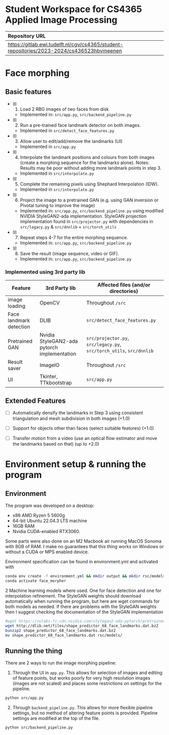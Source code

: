 # Student Workspace for CS4365 Applied Image Processing

| Repository URL                                                                            |
|:------------------------------------------------------------------------------------------|
| https://gitlab.ewi.tudelft.nl/cgv/cs4365/student-repositories/2023-2024/cs436523hbvmeenen |

# Face morphing

## Basic features

- [x] 1. Load 2 RBG images of two faces from disk 
    - Implemented in: `src/app.py`, `src/backend_pipeline.py`

- [x] 2. Run a pre-trained face landmark detector on both images.
    - Implemented in `src/detect_face_features.py`

- [x] 3. Allow user to edit/add/remove the landmarks (UI)
    - Implemented in `src/app.py`

- [x] 4. Interpolate the landmark positions and colours from both images (create a morphing sequence for the landmarks alone). Notes: Results may be poor without adding more landmark points in step 3.
    - Implemented in `src/interpolate.py`

- [x] 5. Complete the remaining pixels using Shephard Interpolation (IDW).
    - Implemented in `src/interpolate.py`

- [x] 6. Project the image to a pretrained GAN (e.g. using GAN inversion or Pivotal tuning to improve the image)
    - Implemented in: `src/app.py`, `src/backend_pipeline.py` using modified NVIDIA StyleGAN2-ada implementation. StyleGAN projection implementation found in `src/projector.py` with dependencies in `src/legacy.py` & `src/dnnlib` + `src/torch_utils`

- [x] 7. Repeat steps 4-7 for the entire morphing sequence.
    - Implemented in: `src/app.py`, `src/backend_pipeline.py`

- [x] 8. Save the result (image sequence, video or GIF).
    - Implemented in: `src/app.py`, `src/backend_pipeline.py`


### Implemented using 3rd party lib
|Feature                | 3rd Party lib                              | Affected files (and/or directories)                                  |
|-----------------------|--------------------------------------------|----------------------------------------------------------------------|
|image loading          | OpenCV                                     | Throughout `/src`                                                    |
|Face landmark detection| DLIB                                       | `src/detect_face_features.py`                                        |
|Pretrained GAN         | Nvidia StyleGAN2-ada pytorch implementation| `src/projector.py`, `src/legacy.py`, `src/torch_utils`, `src/dnnlib` |
|Result saver           | ImageIO                                    | Throughout `/src`                                                    |
|UI                     | Tkinter, TTkbootstrap                      | `src/app.py`                                                         |

## Extended Features

- [ ] Automatically densify the landmarks in Step 3 using consistent triangulation and mesh subdivision in both images (+1.0)
- [ ] Support for objects other than faces (select suitable features) (+1.0)
- [ ] Transfer motion from a video (use an optical flow estimator and move the landmarks based on that) (up to +2.0)


# Environment setup & running the program

## Environment

The program was developed on a desktop:
 - x86 AMD Ryzen 5 5600g
 - 64-bit Ubuntu 22.04.3 LTS machine 
 - 16GB RAM 
 - Nvidia CUDA-enabled RTX3060. 
 
 Some parts were also done on an M2 Macbook air running MacOS Sonoma with 8GB of RAM. I make no guarantees that this thing works on Windows or without a CUDA or MPS enabled device.

Environment specification can be found in environment.yml and activated with

```bash
conda env create -f environment.yml && mkdir output && mkdir rsc/models
conda activate face_morpher
```

2 Machine learning models where used. One for face detection and one for interpolation refinement. The StyleGAN weights should download automatically when running the program, but here are wget commands for both models as needed. If there are problems with the StyleGAN weights then I suggest checking the documentation of the StyleGAN implementation

```bash
#wget https://nvlabs-fi-cdn.nvidia.com/stylegan2-ada-pytorch/pretrained/ffhq.pkl
wget http://dlib.net/files/shape_predictor_68_face_landmarks.dat.bz2
bunzip2 shape_predictor_68_face_landmarks.dat.bz2
mv shape_predictor_68_face_landmarks.dat rsc/models/
```

## Running the thing

There are 2 ways to run the image morphing pipeline:

1. Through the UI in `app.py`. 
This allows for selection of images and editing of feature points, but works poorly for very high resolution images (images are not scaled) and places some restrictions on settings for the pipeline.

```bash
python src/app.py
```

2. Through `backend_pipeline.py`. This allows for more flexible pipeline settings, but no method of altering feature points is provided. Pipeline settings are modified at the top of the file.
```bash
python src/backend_pipeline.py
```
